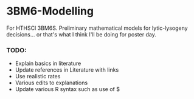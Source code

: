 # 3BM6-Modelling
For HTHSCI 3BM6S. Preliminary mathematical models for lytic-lysogeny decisions... or that's what I think I'll be doing for poster day.

### TODO:
* Explain basics in literature
* Update references in Literature with links 
* Use realistic rates
* Various edits to explanations
* Update various R syntax such as use of $
